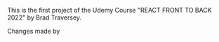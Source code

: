 This is the first project of the Udemy Course "REACT FRONT TO BACK 2022" by Brad Traversey. 

Changes made by 
